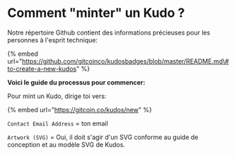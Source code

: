 # Comment "minter" un Kudo ?

Notre répertoire Github contient des informations précieuses pour les personnes à l'esprit technique:

{% embed url="https://github.com/gitcoinco/kudosbadges/blob/master/README.md\#to-create-a-new-kudos" %}

**Voici le guide du processus pour commencer:**

Pour mint un Kudo, dirige toi vers:

{% embed url="https://gitcoin.co/kudos/new" %}

`Contact Email Address` = ton email

`Artwork (SVG)` =  Oui, il doit s'agir d'un SVG conforme au guide de conception et au modèle SVG de Kudos.

